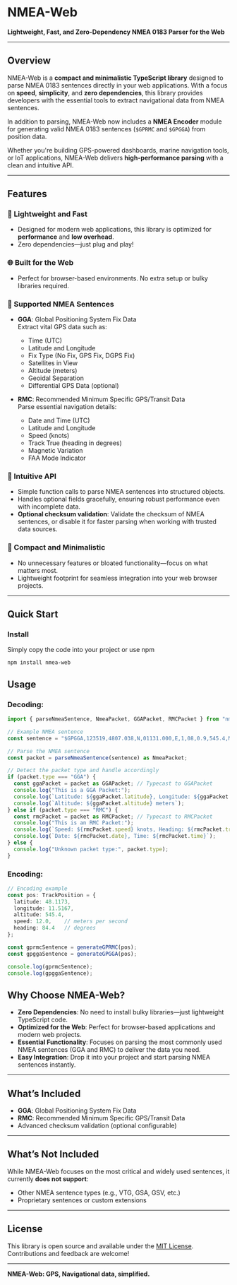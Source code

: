 # **NMEA-Web**

**Lightweight, Fast, and Zero-Dependency NMEA 0183 Parser for the Web**

---

## **Overview**

NMEA-Web is a **compact and minimalistic TypeScript library** designed to parse NMEA 0183 sentences directly in your web applications. With a focus on **speed**, **simplicity**, and **zero dependencies**, this library provides developers with the essential tools to extract navigational data from NMEA sentences.

In addition to parsing, NMEA-Web now includes a **NMEA Encoder** module for generating valid NMEA 0183 sentences (`$GPRMC` and `$GPGGA`) from position data.

Whether you're building GPS-powered dashboards, marine navigation tools, or IoT applications, NMEA-Web delivers **high-performance parsing** with a clean and intuitive API.

---

## **Features**

### **🚀 Lightweight and Fast**
- Designed for modern web applications, this library is optimized for **performance** and **low overhead**.
- Zero dependencies—just plug and play!

### **🌐 Built for the Web**
- Perfect for browser-based environments. No extra setup or bulky libraries required.

### **📡 Supported NMEA Sentences**
- **GGA**: Global Positioning System Fix Data  
  Extract vital GPS data such as:
  - Time (UTC)
  - Latitude and Longitude
  - Fix Type (No Fix, GPS Fix, DGPS Fix)
  - Satellites in View
  - Altitude (meters)
  - Geoidal Separation
  - Differential GPS Data (optional)

- **RMC**: Recommended Minimum Specific GPS/Transit Data  
  Parse essential navigation details:
  - Date and Time (UTC)
  - Latitude and Longitude
  - Speed (knots)
  - Track True (heading in degrees)
  - Magnetic Variation
  - FAA Mode Indicator

### **🔧 Intuitive API**
- Simple function calls to parse NMEA sentences into structured objects.
- Handles optional fields gracefully, ensuring robust performance even with incomplete data.
- **Optional checksum validation**: Validate the checksum of NMEA sentences, or disable it for faster parsing when working with trusted data sources.

### **📖 Compact and Minimalistic**
- No unnecessary features or bloated functionality—focus on what matters most.
- Lightweight footprint for seamless integration into your web browser projects.

---

## **Quick Start**

### Install
Simply copy the code into your project or use npm
```shell
npm install nmea-web
```

## Usage
### Decoding:
```typescript
import { parseNmeaSentence, NmeaPacket, GGAPacket, RMCPacket } from "nmea-web";

// Example NMEA sentence
const sentence = "$GPGGA,123519,4807.038,N,01131.000,E,1,08,0.9,545.4,M,46.9,M,,*47";

// Parse the NMEA sentence
const packet = parseNmeaSentence(sentence) as NmeaPacket;

// Detect the packet type and handle accordingly
if (packet.type === "GGA") {
  const ggaPacket = packet as GGAPacket; // Typecast to GGAPacket
  console.log("This is a GGA Packet:");
  console.log(`Latitude: ${ggaPacket.latitude}, Longitude: ${ggaPacket.longitude}`);
  console.log(`Altitude: ${ggaPacket.altitude} meters`);
} else if (packet.type === "RMC") {
  const rmcPacket = packet as RMCPacket; // Typecast to RMCPacket
  console.log("This is an RMC Packet:");
  console.log(`Speed: ${rmcPacket.speed} knots, Heading: ${rmcPacket.trackTrue} degrees`);
  console.log(`Date: ${rmcPacket.date}, Time: ${rmcPacket.time}`);
} else {
  console.log("Unknown packet type:", packet.type);
}
```
### Encoding:
```typescript
// Encoding example
const pos: TrackPosition = {
  latitude: 48.1173,
  longitude: 11.5167,
  altitude: 545.4,
  speed: 12.0,    // meters per second
  heading: 84.4   // degrees
};

const gprmcSentence = generateGPRMC(pos);
const gpggaSentence = generateGPGGA(pos);

console.log(gprmcSentence);
console.log(gpggaSentence);
```
## **Why Choose NMEA-Web?**

- **Zero Dependencies**: No need to install bulky libraries—just lightweight TypeScript code.
- **Optimized for the Web**: Perfect for browser-based applications and modern web projects.
- **Essential Functionality**: Focuses on parsing the most commonly used NMEA sentences (GGA and RMC) to deliver the data you need.
- **Easy Integration**: Drop it into your project and start parsing NMEA sentences instantly.

---

## **What’s Included**

- **GGA**: Global Positioning System Fix Data
- **RMC**: Recommended Minimum Specific GPS/Transit Data
- Advanced checksum validation (optional configurable)

---

## **What’s Not Included**

While NMEA-Web focuses on the most critical and widely used sentences, it currently **does not support**:

- Other NMEA sentence types (e.g., VTG, GSA, GSV, etc.)
- Proprietary sentences or custom extensions

---

## **License**

This library is open source and available under the [MIT License](https://opensource.org/licenses/MIT). Contributions and feedback are welcome!

---

**NMEA-Web: GPS, Navigational data, simplified.**
